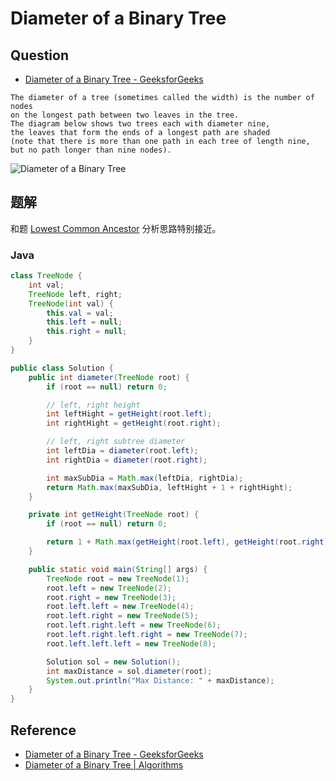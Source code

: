 # Diameter of a Binary Tree

## Question

- [Diameter of a Binary Tree - GeeksforGeeks](http://www.geeksforgeeks.org/diameter-of-a-binary-tree/)

```
The diameter of a tree (sometimes called the width) is the number of nodes
on the longest path between two leaves in the tree.
The diagram below shows two trees each with diameter nine,
the leaves that form the ends of a longest path are shaded
(note that there is more than one path in each tree of length nine,
but no path longer than nine nodes).
```

![Diameter of a Binary Tree](https://raw.githubusercontent.com/billryan/algorithm-exercise/master/shared-files/images/tree_diameter.gif)

## 题解

和题 [Lowest Common Ancestor](http://algorithm.yuanbin.me/zh-hans/binary_tree/lowest_common_ancestor.html) 分析思路特别接近。

### Java

```java
class TreeNode {
	int val;
	TreeNode left, right;
	TreeNode(int val) {
		this.val = val;
		this.left = null;
		this.right = null;
	}
}

public class Solution {
	public int diameter(TreeNode root) {
		if (root == null) return 0;

		// left, right height
		int leftHight = getHeight(root.left);
		int rightHight = getHeight(root.right);

		// left, right subtree diameter
		int leftDia = diameter(root.left);
		int rightDia = diameter(root.right);

		int maxSubDia = Math.max(leftDia, rightDia);
		return Math.max(maxSubDia, leftHight + 1 + rightHight);
	}

	private int getHeight(TreeNode root) {
		if (root == null) return 0;

		return 1 + Math.max(getHeight(root.left), getHeight(root.right));
	}

	public static void main(String[] args) {
		TreeNode root = new TreeNode(1);
		root.left = new TreeNode(2);
		root.right = new TreeNode(3);
		root.left.left = new TreeNode(4);
		root.left.right = new TreeNode(5);
		root.left.right.left = new TreeNode(6);
		root.left.right.left.right = new TreeNode(7);
		root.left.left.left = new TreeNode(8);

		Solution sol = new Solution();
		int maxDistance = sol.diameter(root);
		System.out.println("Max Distance: " + maxDistance);
	}
}
```

## Reference

- [Diameter of a Binary Tree - GeeksforGeeks](http://www.geeksforgeeks.org/diameter-of-a-binary-tree/)
- [Diameter of a Binary Tree | Algorithms](http://algorithms.tutorialhorizon.com/diameter-of-a-binary-tree/)
